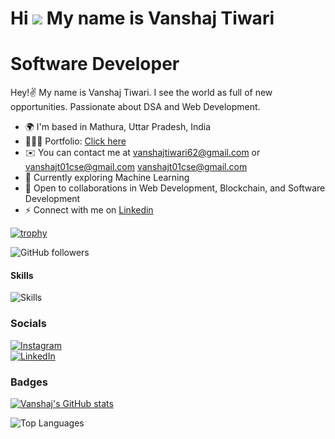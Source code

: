 # Hi ![](https://user-images.githubusercontent.com/18350557/176309783-0785949b-9127-417c-8b55-ab5a4333674e.gif) My name is Vanshaj Tiwari       
            
# Software Developer
   
Hey!✌️ My name is Vanshaj Tiwari. I see the world as full of new opportunities. Passionate about DSA and Web Development.    
  
* 🌍  I'm based in Mathura, Uttar Pradesh, India  
* 👨🏻‍💻  Portfolio: [Click here](https://igiportofolio.netlify.app/)  
* ✉️  You can contact me at [vanshajtiwari62@gmail.com](mailto:vanshajtiwari62@gmail.com) or [vanshajt01cse@gmail.com](mailto:vanshajt01cse@gmail.com)  vanshajt01cse@gmail.com
* 🧠  Currently exploring Machine Learning  
* 🤝  Open to collaborations in Web Development, Blockchain, and Software Development  
* ⚡  Connect with me on [Linkedin](hhttps://www.linkedin.com/in/vanshaj-tiwari-71b0a11ba )


[![trophy](https://github-profile-trophy.vercel.app/?username=VanshajTiwari&theme=onedark)](https://github.com/ryo-ma/github-profile-trophy)

![GitHub followers](https://img.shields.io/github/followers/VanshajTiwari?logo=github&style=for-the-badge&color=0891b2&labelColor=1c1917) 

#### Skills

![Skills](https://skillicons.dev/icons?i=aws,git,react,html,css,js,nodejs,express,mongodb,eclipse,bootstrap,kali,java,linux,mysql,nextjs,npm,postman,ts,py,redis,redux,vite,yarn,docker,c,vscode,codepen,vercel,sklearn,supabase,stackoverflow,pycharm,pug,babel,bash,postgres,ipfs)

### Socials
  
[![Instagram](https://img.shields.io/badge/Instagram-E4405F?style=for-the-badge&logo=instagram&logoColor=white)](http://www.instagram.com/vanshajt01)  
[![LinkedIn](https://img.shields.io/badge/LinkedIn-0077B5?style=for-the-badge&logo=linkedin&logoColor=white)](https://www.linkedin.com/in/vanshaj-tiwari-71b0a11ba)

### Badges


[![Vanshaj's GitHub stats](https://github-readme-stats.vercel.app/api?username=vanshajtiwari)](https://github.com/vanshajtiwari/vanshajtiwari/readme.md)

![Top Languages](https://github-readme-stats.vercel.app/api/top-langs/?username=VanshajTiwari&langs_count=10&title_color=0891b2&text_color=ffffff&icon_color=0891b2&bg_color=1c1917&hide_border=true&locale=en&custom_title=Top%20Languages)

